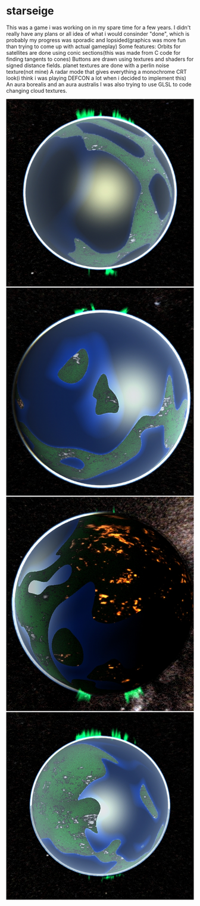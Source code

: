 # starseige
This was a game i was working on in my spare time for a few years.
I didn't really have any plans or all idea of what i would consinder "done", which is probably my progress was sporadic and lopsided(graphics was more fun than trying to come up with actual gameplay)
Some features:
             Orbits for satellites are done using conic sections(this was made from C code for finding tangents to cones)
             Buttons are drawn using textures and shaders for signed distance fields.
             planet textures are done with a perlin noise texture(not mine)
             A radar mode that gives everything a monochrome CRT look(i think i was playing DEFCON a lot when i decided to implement this)
             An aura borealis and an aura australis
             I was also trying to use GLSL to code changing cloud textures.

![name-of-you-image](https://github.com/lawlessc/starseige/blob/main/1%20(1).jpg)
![name-of-you-image](https://github.com/lawlessc/starseige/blob/main/1%20(2).jpg)
![name-of-you-image](https://github.com/lawlessc/starseige/blob/main/1%20(3).jpg)
![name-of-you-image](https://github.com/lawlessc/starseige/blob/main/1%20(4).jpg)
